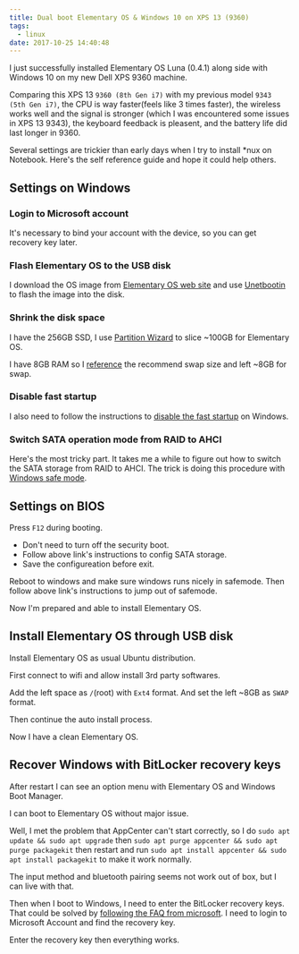 ```yaml
---
title: Dual boot Elementary OS & Windows 10 on XPS 13 (9360)
tags:
  - linux
date: 2017-10-25 14:40:48
---
```


I just successfully installed Elementary OS Luna (0.4.1) along side with Windows 10 on my new Dell XPS 9360 machine.

Comparing this XPS 13 `9360 (8th Gen i7)` with my previous model `9343 (5th Gen i7)`, the CPU is way faster(feels like 3 times faster), the wireless works well and the signal is stronger (which I was encountered some issues in XPS 13 9343), the keyboard feedback is pleasent, and the battery life did last longer in 9360.

Several settings are trickier than early days when I try to install *nux on Notebook. Here's the self reference guide and hope it could help others.

## Settings on Windows

### Login to Microsoft account

It's necessary to bind your account with the device, so you can get recovery key later.

### Flash Elementary OS to the USB disk

I download the OS image from [Elementary OS web site](http://elementary.io/) and use [Unetbootin](https://unetbootin.github.io/) to flash the image into the disk.

### Shrink the disk space

I have the 256GB SSD, I use [Partition Wizard](https://www.partitionwizard.com/) to slice ~100GB for Elementary OS. 

I have 8GB RAM so I [reference](https://askubuntu.com/questions/49109/i-have-16gb-ram-do-i-need-32gb-swap
) the recommend swap size and left ~8GB for swap.

### Disable fast startup

I also need to follow the instructions to [disable the fast startup](https://www.tenforums.com/tutorials/4189-turn-off-fast-startup-windows-10-a.html) on Windows.

### Switch SATA operation mode from RAID to AHCI

Here's the most tricky part. It takes me a while to figure out how to switch the SATA storage from RAID to AHCI. The trick is doing this procedure with [Windows safe mode](http://triplescomputers.com/blog/uncategorized/solution-switch-windows-10-from-raidide-to-ahci-operation/).

## Settings on BIOS

Press `F12` during booting.

* Don't need to turn off the security boot.
* Follow above link's instructions to config SATA storage.
* Save the configureation before exit.

Reboot to windows and make sure windows runs nicely in safemode. Then follow above link's instructions to jump out of safemode.

Now I'm prepared and able to install Elementary OS.

## Install Elementary OS through USB disk

Install Elementary OS as usual Ubuntu distribution.

First connect to wifi and allow install 3rd party softwares. 

Add the left space as `/`(root) with `Ext4` format. And set the left ~8GB as `SWAP` format.

Then continue the auto install process.

Now I have a clean Elementary OS.

## Recover Windows with BitLocker recovery keys

After restart I can see an option menu with Elementary OS and Windows Boot Manager.

I can boot to Elementary OS without major issue.

Well, I met the problem that AppCenter can't start correctly, so I do `sudo apt update && sudo apt upgrade` then `sudo apt purge appcenter && sudo apt purge packagekit` then restart and run `sudo apt install appcenter && sudo apt install packagekit` to make it work normally.

The input method and bluetooth pairing seems not work out of box, but I can live with that.

Then when I boot to Windows, I need to enter the BitLocker recovery keys. That could be solved by [following the FAQ from microsoft](https://support.microsoft.com/en-us/help/17133/windows-8-bitlocker-recovery-keys-frequently-asked-questions
). I need to login to Microsoft Account and find the recovery key.

Enter the recovery key then everything works.
